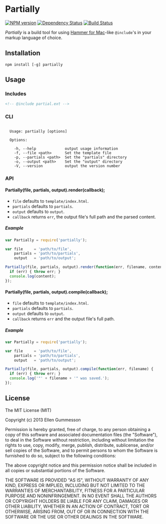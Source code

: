 # Partially

[![NPM version](https://badge.fury.io/js/partially.png)](http://badge.fury.io/js/partially)
[![Dependency Status](https://gemnasium.com/gummesson/partially.png)](https://gemnasium.com/gummesson/partially)
[![Build Status](https://travis-ci.org/gummesson/partially.png?branch=master)](https://travis-ci.org/gummesson/partially)

*Partially* is a build tool for using [Hammer for Mac](http://hammerformac.com/)-like `@include`'s in your markup language of choice.

## Installation

~~~
npm install [-g] partially
~~~

## Usage

### Includes

~~~ html
<!-- @include partial.ext -->
~~~

### CLI

~~~

  Usage: partially [options]

  Options:

    -h, --help             output usage information
    -f, --file <path>      Set the template file
    -p, --partials <path>  Set the "partials" directory
    -o, --output <path>    Set the "output" directory
    -V, --version          output the version number

~~~

### API

#### Partially(file, partials, output).render(callback);

- `file` defaults to `template/index.html`.
- `partials` defaults to `partials`.
- `output` defaults to `output`.
- `callback` returns `err`, the output file's full path and the parsed content.

##### Example

~~~ javascript
var Partially = require('partially');

var file     = 'path/to/file',
    partials = 'path/to/partials',
    output   = 'path/to/output';

Partially(file, partials, output).render(function(err, filename, content) {
  if (err) { throw err; }
  console.log(content);
});
~~~

#### Partially(file, partials, output).compile(callback);

- `file` defaults to `template/index.html`.
- `partials` defaults to `partials`.
- `output` defaults to `output`.
- `callback` returns `err` and the output file's full path.

##### Example

~~~ javascript
var Partially = require('partially');

var file     = 'path/to/file',
    partials = 'path/to/partials',
    output   = 'path/to/output';

Partially(file, partials, output).compile(function(err, filename) {
  if (err) { throw err; }
  console.log('"' + filename + '" was saved.');
});
~~~

## License

The MIT License (MIT)

Copyright (c) 2013 Ellen Gummesson

Permission is hereby granted, free of charge, to any person obtaining a copy
of this software and associated documentation files (the "Software"), to deal
in the Software without restriction, including without limitation the rights
to use, copy, modify, merge, publish, distribute, sublicense, and/or sell
copies of the Software, and to permit persons to whom the Software is
furnished to do so, subject to the following conditions:

The above copyright notice and this permission notice shall be included in
all copies or substantial portions of the Software.

THE SOFTWARE IS PROVIDED "AS IS", WITHOUT WARRANTY OF ANY KIND, EXPRESS OR
IMPLIED, INCLUDING BUT NOT LIMITED TO THE WARRANTIES OF MERCHANTABILITY,
FITNESS FOR A PARTICULAR PURPOSE AND NONINFRINGEMENT. IN NO EVENT SHALL THE
AUTHORS OR COPYRIGHT HOLDERS BE LIABLE FOR ANY CLAIM, DAMAGES OR OTHER
LIABILITY, WHETHER IN AN ACTION OF CONTRACT, TORT OR OTHERWISE, ARISING FROM,
OUT OF OR IN CONNECTION WITH THE SOFTWARE OR THE USE OR OTHER DEALINGS IN
THE SOFTWARE.
